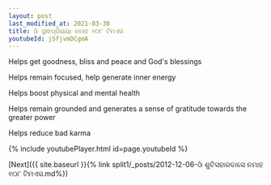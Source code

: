 ```yaml
---
layout: post
last_modified_at: 2021-03-30
title: ଓଁ ସ୍ଥାଵପ୍ରିୟୟା ନମାହ ୧୦୮ ଟିମଏସ
youtubeId: jSfjvmDCgmA
---
```

 
 
Helps get goodness, bliss and peace and God's blessings
 
Helps remain focused, help generate inner energy 
 
Helps boost physical and mental health 
 
Helps remain grounded and generates a sense of gratitude towards the greater power 
 
Helps reduce bad karma
 
 
 
 


{% include youtubePlayer.html id=page.youtubeId %}
 
[Next]({{ site.baseurl }}{% link  split1/_posts/2012-12-06-ଓଁ ଶୁଚିସହାରବାସେ ନମାହ ୧୦୮ ଟିମଏସ.md%})
 
